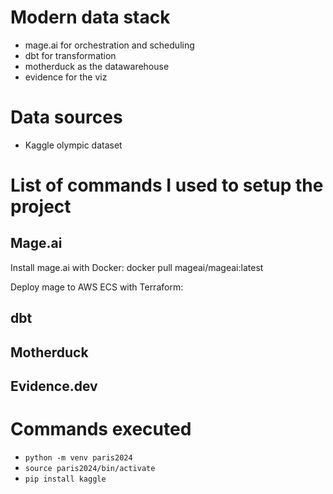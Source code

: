 # Modern data stack

- mage.ai for orchestration and scheduling
- dbt for transformation
- motherduck as the datawarehouse
- evidence for the viz

# Data sources
- Kaggle olympic dataset

# List of commands I used to setup the project

## Mage.ai

Install mage.ai with Docker: docker pull mageai/mageai:latest

Deploy mage to AWS ECS with Terraform:

## dbt

## Motherduck

## Evidence.dev

# Commands executed

- `python -m venv paris2024`
- `source paris2024/bin/activate`
- `pip install kaggle`